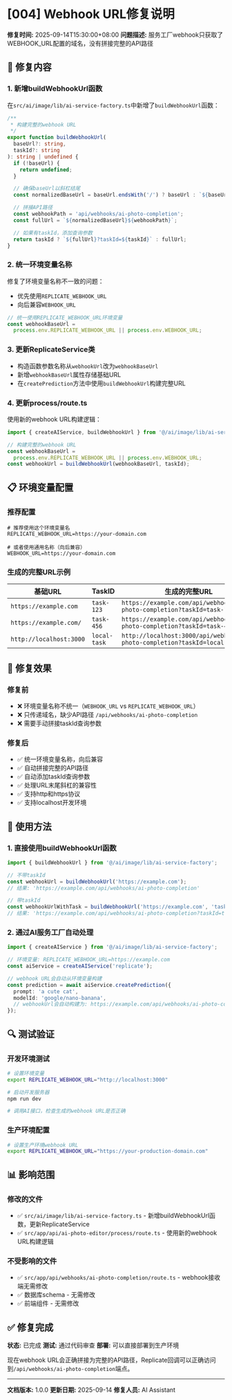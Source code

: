 # [004] Webhook URL修复说明

**修复时间:** 2025-09-14T15:30:00+08:00
**问题描述:** 服务工厂webhook只获取了WEBHOOK_URL配置的域名，没有拼接完整的API路径

## 🔧 修复内容

### 1. 新增buildWebhookUrl函数

在`src/ai/image/lib/ai-service-factory.ts`中新增了`buildWebhookUrl`函数：

```typescript
/**
 * 构建完整的webhook URL
 */
export function buildWebhookUrl(
  baseUrl?: string,
  taskId?: string
): string | undefined {
  if (!baseUrl) {
    return undefined;
  }

  // 确保baseUrl以斜杠结尾
  const normalizedBaseUrl = baseUrl.endsWith('/') ? baseUrl : `${baseUrl}/`;

  // 拼接API路径
  const webhookPath = 'api/webhooks/ai-photo-completion';
  const fullUrl = `${normalizedBaseUrl}${webhookPath}`;

  // 如果有taskId，添加查询参数
  return taskId ? `${fullUrl}?taskId=${taskId}` : fullUrl;
}
```

### 2. 统一环境变量名称

修复了环境变量名称不一致的问题：
- 优先使用`REPLICATE_WEBHOOK_URL`
- 向后兼容`WEBHOOK_URL`

```typescript
// 统一使用REPLICATE_WEBHOOK_URL环境变量
const webhookBaseUrl =
  process.env.REPLICATE_WEBHOOK_URL || process.env.WEBHOOK_URL;
```

### 3. 更新ReplicateService类

- 构造函数参数名称从`webhookUrl`改为`webhookBaseUrl`
- 新增`webhookBaseUrl`属性存储基础URL
- 在`createPrediction`方法中使用`buildWebhookUrl`构建完整URL

### 4. 更新process/route.ts

使用新的webhook URL构建逻辑：

```typescript
import { createAIService, buildWebhookUrl } from '@/ai/image/lib/ai-service-factory';

// 构建完整的webhook URL
const webhookBaseUrl =
  process.env.REPLICATE_WEBHOOK_URL || process.env.WEBHOOK_URL;
const webhookUrl = buildWebhookUrl(webhookBaseUrl, taskId);
```

## 📋 环境变量配置

### 推荐配置

```env
# 推荐使用这个环境变量名
REPLICATE_WEBHOOK_URL=https://your-domain.com

# 或者使用通用名称（向后兼容）
WEBHOOK_URL=https://your-domain.com
```

### 生成的完整URL示例

| 基础URL | TaskID | 生成的完整URL |
|---------|--------|---------------|
| `https://example.com` | `task-123` | `https://example.com/api/webhooks/ai-photo-completion?taskId=task-123` |
| `https://example.com/` | `task-456` | `https://example.com/api/webhooks/ai-photo-completion?taskId=task-456` |
| `http://localhost:3000` | `local-task` | `http://localhost:3000/api/webhooks/ai-photo-completion?taskId=local-task` |

## 🎯 修复效果

### 修复前
- ❌ 环境变量名称不统一（`WEBHOOK_URL` vs `REPLICATE_WEBHOOK_URL`）
- ❌ 只传递域名，缺少API路径 `/api/webhooks/ai-photo-completion`
- ❌ 需要手动拼接taskId查询参数

### 修复后
- ✅ 统一环境变量名称，向后兼容
- ✅ 自动拼接完整的API路径
- ✅ 自动添加taskId查询参数
- ✅ 处理URL末尾斜杠的兼容性
- ✅ 支持http和https协议
- ✅ 支持localhost开发环境

## 🚀 使用方法

### 1. 直接使用buildWebhookUrl函数

```typescript
import { buildWebhookUrl } from '@/ai/image/lib/ai-service-factory';

// 不带taskId
const webhookUrl = buildWebhookUrl('https://example.com');
// 结果: 'https://example.com/api/webhooks/ai-photo-completion'

// 带taskId
const webhookUrlWithTask = buildWebhookUrl('https://example.com', 'task-123');
// 结果: 'https://example.com/api/webhooks/ai-photo-completion?taskId=task-123'
```

### 2. 通过AI服务工厂自动处理

```typescript
import { createAIService } from '@/ai/image/lib/ai-service-factory';

// 环境变量: REPLICATE_WEBHOOK_URL=https://example.com
const aiService = createAIService('replicate');

// webhook URL会自动从环境变量构建
const prediction = await aiService.createPrediction({
  prompt: 'a cute cat',
  modelId: 'google/nano-banana',
  // webhookUrl会自动构建为: https://example.com/api/webhooks/ai-photo-completion
});
```

## 🔍 测试验证

### 开发环境测试

```bash
# 设置环境变量
export REPLICATE_WEBHOOK_URL="http://localhost:3000"

# 启动开发服务器
npm run dev

# 调用AI接口，检查生成的webhook URL是否正确
```

### 生产环境配置

```bash
# 设置生产环境webhook URL
export REPLICATE_WEBHOOK_URL="https://your-production-domain.com"
```

## 📊 影响范围

### 修改的文件
- ✅ `src/ai/image/lib/ai-service-factory.ts` - 新增buildWebhookUrl函数，更新ReplicateService
- ✅ `src/app/api/ai-photo-editor/process/route.ts` - 使用新的webhook URL构建逻辑

### 不受影响的文件
- ✅ `src/app/api/webhooks/ai-photo-completion/route.ts` - webhook接收端无需修改
- ✅ 数据库schema - 无需修改
- ✅ 前端组件 - 无需修改

## ✅ 修复完成

**状态:** 已完成
**测试:** 通过代码审查
**部署:** 可以直接部署到生产环境

现在webhook URL会正确拼接为完整的API路径，Replicate回调可以正确访问到`/api/webhooks/ai-photo-completion`端点。

---

**文档版本:** 1.0.0
**更新日期:** 2025-09-14
**修复人员:** AI Assistant
